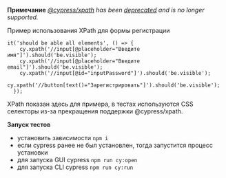 **Примечание**
_[@cypress/xpath](https://www.npmjs.com/package/cypress-xpath) has been [deprecated](https://github.com/cypress-io/cypress/tree/develop/npm/xpath) and is no longer supported._</br>

Пример использования XPath для формы регистрации
```
it('should be able all elements', () => {
    cy.xpath('//input[@placeholder="Введите имя"]').should('be.visible');
    cy.xpath('//input[@placeholder="Введите email"]').should('be.visible');
    cy.xpath('//input[@id="inputPassword"]').should('be.visible');
    cy.xpath('//button[text()="Зарегистрировать"]').should('be.visible');
  });
```
XPath показан здесь для примера, в тестах используются CSS селекторы из-за прекращения поддержки @cypress/xpath.

**Запуск тестов**
- установить зависимости `npm i`</br>
- если cypress ранее не был установлен, тогда запустится процесс установки</br>
- для запуска GUI cypress `npm run cy:open`</br>
- для запуска CLI cypress `npm run cy:run`</br>

